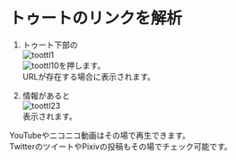 # トゥートのリンクを解析

1. トゥート下部の  
![toottl1](https://dl.thedesk.top/media/toottl1.PNG)  
![toottl10](https://dl.thedesk.top/media/toottl10.PNG)を押します。  
URLが存在する場合に表示されます。  
  
1. 情報があると  
![toottl23](https://dl.thedesk.top/media/toottl23.PNG)  
表示されます。  
  
YouTubeやニコニコ動画はその場で再生できます。  
TwitterのツイートやPixivの投稿もその場でチェック可能です。
